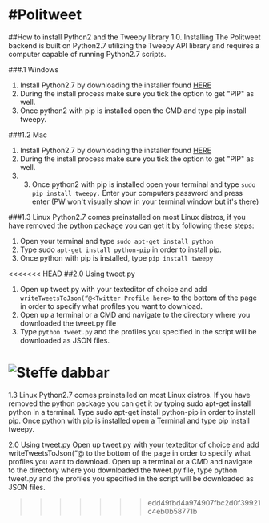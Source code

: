 #Politweet
======
##How to install Python2 and the Tweepy library
1.0. Installing
The Politweet backend is built on Python2.7 utilizing the Tweepy API library and requires a computer capable of running Python2.7 scripts.

###.1 Windows
1. Install Python2.7 by downloading the installer found [HERE](https://www.python.org/downloads/release/python-2714/)
2. During the install process make sure you tick the option to get "PIP" as well.
3. Once python2 with pip is installed open the CMD and type pip install tweepy.

###1.2 Mac
1. Install Python2.7 by downloading the installer found [HERE](https://www.python.org/downloads/release/python-2714/)  
2. During the install process make sure you tick the option to get "PIP" as well.
3. 3. Once python2 with pip is installed open your terminal and type
```sudo pip install tweepy.```
Enter your computers password and press enter (PW won't visually show in your terminal window but it's there)

###1.3 Linux
Python2.7 comes preinstalled on most Linux distros, if you have removed the python package you can get it by following these steps:
1. Open your terminal and type ```sudo apt-get install python```
2. Type sudo ```apt-get install python-pip``` in order to install pip.
3. Once python with pip is installed, type ```pip install tweepy```

<<<<<<< HEAD
##2.0 Using tweet.py
1. Open up tweet.py with your texteditor of choice and add ```writeTweetsToJson(“@<Twitter Profile here>``` to the bottom of the page in order to specify what profiles you want to download.
2. Open up a terminal or a CMD and navigate to the directory where you downloaded the tweet.py file
3. Type ```python tweet.py``` and the profiles you specified in the script will be downloaded as JSON files.

![Steffe dabbar](https://thumbs.gfycat.com/HorribleNeglectedGrassspider-size_restricted.gif)
=======
1.3 Linux
Python2.7 comes preinstalled on most Linux distros. If you have removed the python package you can get it by typing sudo apt-get install python in a terminal. Type sudo apt-get install python-pip in order to install pip. Once python with pip is installed open a Terminal and type pip install tweepy.

2.0 Using tweet.py
Open up tweet.py with your texteditor of choice and add writeTweetsToJson(“@<Twitter username here> to the bottom of the page in order to specify what profiles you want to download. Open up a terminal or a CMD and navigate to the directory where you downloaded the tweet.py file, type python tweet.py and the profiles you specified in the script will be downloaded as JSON files.
>>>>>>> edd49fbd4a974907fbc2d0f39921c4eb0b58771b

